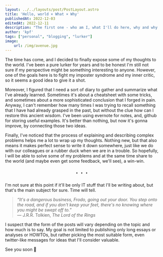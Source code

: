 ```yaml
---
layout: ../../layouts/post/PostLayout.astro
title: 'Hello, world × What × Why'
publishedAt: 2022-12-03
editedAt: 2022-12-11
description: "The first one - who am I, what I'll do here, why and why so late"
author: 'kpf'
tags: ["personal", "blogging", "lurker"]
image: 
    url: /img/avenue.jpg
---
```

The time has come, and I decided to finally expose some of my thoughts to the world. I've been a pure lurker for years and to be honest I'm still not sure if my perspective might be something interesting to anyone. However, one of the goals here is to fight my imposter syndrome and my inner critic, so it seems a good idea to give it a shot.

Moreover, I figured that I need a sort of diary to gather and summarize what I've already learned. Sometimes it's about a cheatsheet with some tricks, and sometimes about a more sophisticated conclusion that I forged in pain. Anyway, I can't remember how many times I was trying to recall something that I have had already grasped in the past, but without the clue how can I restore this ancient wisdom. I've been using evernote for notes, and, github for storing useful examples. It's better than nothing, but now it's gonna improve, by connecting those two ideas.

Finally, I've noticed that the process of explaining and describing complex problems helps me a lot to wrap up my thoughts. Nothing new, but that also means it makes perfect sense to write it down somewhere, just like we do with our colleagues or a rubber duck when we are in a trouble. So hopefully, I will be able to solve some of my problems and at the same time share to the world (and maybe even get some feedback, we'll see), a win-win.  

<div style="text-align: center; font-size: 2em"> · · · </div>

I'm not sure at this point if it'll be only IT stuff that I'll be writing about, but that's the main subject for sure. Time will tell.  
> _“It's a dangerous business, Frodo, going out your door. You step onto the road, and if you don't keep your feet, there's no knowing where you might be swept off to.”_  
>  ― J.R.R. Tolkien, _The Lord of the Rings_

I suspect that the form of the posts will vary depending on the topic and how much is to say. My goal is not limited to publishing only long essays or analyses or HOWTOs, but rather picking the most suitable form, even twitter-like messages for ideas that I'll consider valuable.

See you soon 🖖

